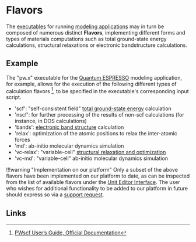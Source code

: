 # Flavors

The [executables](executables.md) for running [modeling applications](../applications.md) may in turn be composed of numerous distinct **Flavors**, implementing different forms and types of materials computations such as total ground-state energy calculations, structural relaxations or electronic bandstructure calculations.

## Example 

The "pw.x" executable for the [Quantum ESPRESSO](../../software-directory/modeling/quantum-espresso.md) modeling application, for example, allows for the execution of the following different types of calculation flavors [^1], to be specified in the executable's corresponding input script.

- 'scf': "self-consistent field" [total ground-state energy](../../properties-directory/scalar/total-energy.md) calculation    
- 'nscf': for further processing of the results of non-scf calculations (for instance, in DOS calculations)
- 'bands': [electronic band structure](../../properties-directory/non-scalar/bandstructure.md) calculation
- 'relax': optimization of the atomic positions to relax the inter-atomic forces 
- 'md': ab-initio molecular dynamics simulation
- 'vc-relax': "variable-cell" [structural relaxation and optimization](../../workflows/addons/structural-relaxation.md)
- 'vc-md': "variable-cell" ab-initio molecular dynamics simulation

!!!warning "Implementation on our platform"
    Only a subset of the above flavors have been implemented on our platform to date, as can be inspected from the list of available flavors under the [Unit Editor Interface](../../workflow-designer/unit-editor.md#application). The user who wishes for additional functionality to be added to our platform in future should express so via a [support request](../../ui/support.md).
           
## Links

[^1]: [PWscf User’s Guide, Official Documentation](https://www.quantum-espresso.org/Doc/pw_user_guide.pdf)

